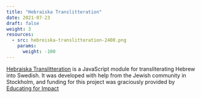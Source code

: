 ```yaml
---
title: "Hebraiska Translitteration"
date: 2021-07-23
draft: false
weight: 3
resources:
  - src: hebreiska-translitteration-2400.png
    params:
      weight: -100
---
```


[Hebraiska Translitteration](https://github.com/Taatik/hebreiska-translitteration) is a JavaScript module for transliterating Hebrew into Swedish.
It was developed with help from the Jewish community in Stockholm, and funding for this project was graciously provided by [Educating for Impact](https://educatingforimpact.com/)
